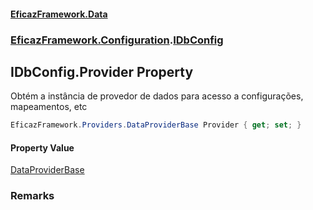 #### [EficazFramework.Data](EficazFrameworkData.md 'EficazFramework Data')
### [EficazFramework.Configuration](EficazFrameworkData.md#EficazFramework.Configuration 'EficazFramework.Configuration').[IDbConfig](EficazFramework.Configuration/IDbConfig.md 'EficazFramework.Configuration.IDbConfig')

## IDbConfig.Provider Property

Obtém a instância de provedor de dados para acesso a configurações, mapeamentos, etc

```csharp
EficazFramework.Providers.DataProviderBase Provider { get; set; }
```

#### Property Value
[DataProviderBase](EficazFramework.Providers/DataProviderBase.md 'EficazFramework.Providers.DataProviderBase')

### Remarks